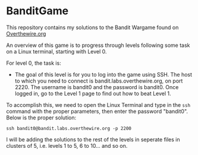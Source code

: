 # BanditGame
This repository contains my solutions to the Bandit Wargame found on [Overthewire.org](https://Overthewire.org)

An overview of this game is to progress through levels following some task on a Linux terminal, starting with Level 0.

For level 0, the task is:

- The goal of this level is for you to log into the game using SSH. The host to which you need to connect is bandit.labs.overthewire.org, on port 2220. The username is bandit0 and the password is bandit0. Once logged in, go to the Level 1 page to find out how to beat Level 1.

To accomplish this, we need to open the Linux Terminal and type in the `ssh` command with the proper parameters, then enter the password "bandit0". Below is the proper solution:
```
ssh bandit0@bandit.labs.overthewire.org -p 2200
```

I will be adding the solutions to the rest of the levels in seperate files in clusters of 5, i.e. levels 1 to 5, 6 to 10... and so on.
